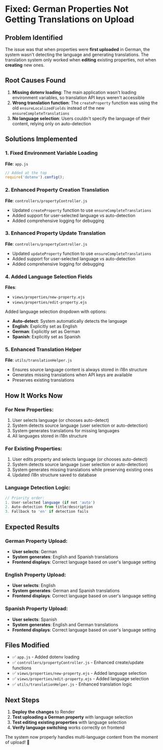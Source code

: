 # Fixed: German Properties Not Getting Translations on Upload

## Problem Identified
The issue was that when properties were **first uploaded** in German, the system wasn't detecting the language and generating translations. The translation system only worked when **editing** existing properties, not when **creating** new ones.

## Root Causes Found
1. **Missing dotenv loading**: The main application wasn't loading environment variables, so translation API keys weren't accessible
2. **Wrong translation function**: The `createProperty` function was using the old `ensureLocalizedFields` instead of the new `ensureCompleteTranslations`
3. **No language selection**: Users couldn't specify the language of their content, relying only on auto-detection

## Solutions Implemented

### 1. Fixed Environment Variable Loading
**File**: `app.js`
```javascript
// Added at the top
require('dotenv').config();
```

### 2. Enhanced Property Creation Translation
**File**: `controllers/propertyController.js`
- Updated `createProperty` function to use `ensureCompleteTranslations`
- Added support for user-selected language vs auto-detection
- Added comprehensive logging for debugging

### 3. Enhanced Property Update Translation
**File**: `controllers/propertyController.js`
- Updated `updateProperty` function to use `ensureCompleteTranslations`
- Added support for user-selected language vs auto-detection
- Added comprehensive logging for debugging

### 4. Added Language Selection Fields
**Files**: 
- `views/properties/new-property.ejs`
- `views/properties/edit-property.ejs`

Added language selection dropdown with options:
- **Auto-detect**: System automatically detects the language
- **English**: Explicitly set as English
- **German**: Explicitly set as German  
- **Spanish**: Explicitly set as Spanish

### 5. Enhanced Translation Helper
**File**: `utils/translationHelper.js`
- Ensures source language content is always stored in i18n structure
- Generates missing translations when API keys are available
- Preserves existing translations

## How It Works Now

### For New Properties:
1. User selects language (or chooses auto-detect)
2. System detects source language (user selection or auto-detection)
3. System generates translations for missing languages
4. All languages stored in i18n structure

### For Existing Properties:
1. User edits property and selects language (or chooses auto-detect)
2. System detects source language (user selection or auto-detection)
3. System generates missing translations while preserving existing ones
4. Updated i18n structure saved to database

### Language Detection Logic:
```javascript
// Priority order:
1. User-selected language (if not 'auto')
2. Auto-detection from title/description
3. Fallback to 'en' if detection fails
```

## Expected Results

### German Property Upload:
- **User selects**: German
- **System generates**: English and Spanish translations
- **Frontend displays**: Correct language based on user's language setting

### English Property Upload:
- **User selects**: English  
- **System generates**: German and Spanish translations
- **Frontend displays**: Correct language based on user's language setting

### Spanish Property Upload:
- **User selects**: Spanish
- **System generates**: English and German translations
- **Frontend displays**: Correct language based on user's language setting

## Files Modified
- ✅ `app.js` - Added dotenv loading
- ✅ `controllers/propertyController.js` - Enhanced create/update functions
- ✅ `views/properties/new-property.ejs` - Added language selection
- ✅ `views/properties/edit-property.ejs` - Added language selection
- ✅ `utils/translationHelper.js` - Enhanced translation logic

## Next Steps
1. **Deploy the changes** to Render
2. **Test uploading a German property** with language selection
3. **Test editing existing properties** with language selection
4. **Verify language switching** works correctly on frontend

The system now properly handles multi-language content from the moment of upload! 🎯
